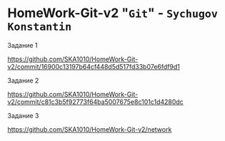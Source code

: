 # HomeWork-Git-v2 "`Git`" - `Sychugov Konstantin`

Задание 1

https://github.com/SKA1010/HomeWork-Git-v2/commit/16900c13197b64cf448d5d517fd33b07e6fdf9d1

Задание 2

https://github.com/SKA1010/HomeWork-Git-v2/commit/c81c3b5f92773f64ba5007675e8c101c1d4280dc

Задание 3

https://github.com/SKA1010/HomeWork-Git-v2/network
